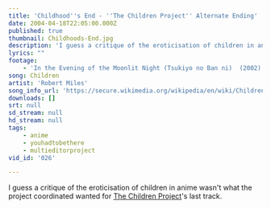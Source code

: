```yaml
---
title: 'Childhood''s End - ''The Children Project'' Alternate Ending'
date: 2004-04-18T22:05:00.000Z
published: true
thumbnail: Childhoods-End.jpg
description: 'I guess a critique of the eroticisation of children in anime wasn''t what the project coordinated wanted for <a href="http://www.animemusicvideos.org/members/members_videoinfo.php?v=37053">The Children Project</a>''s last track.'
lyrics: ""
footage:
    - 'In the Evening of the Moonlit Night (Tsukiyo no Ban ni)  (2002)'
song: Children
artist: 'Robert Miles'
song_info_url: 'https://secure.wikimedia.org/wikipedia/en/wiki/Children_(song)'
downloads: []
srt: null
sd_stream: null
hd_stream: null
tags:
    - anime
    - youhadtobethere
    - multieditorproject
vid_id: '026'

---
```

I guess a critique of the eroticisation of children in anime wasn't what the project coordinated wanted for <a href="http://www.animemusicvideos.org/members/members_videoinfo.php?v=37053">The Children Project</a>'s last track.